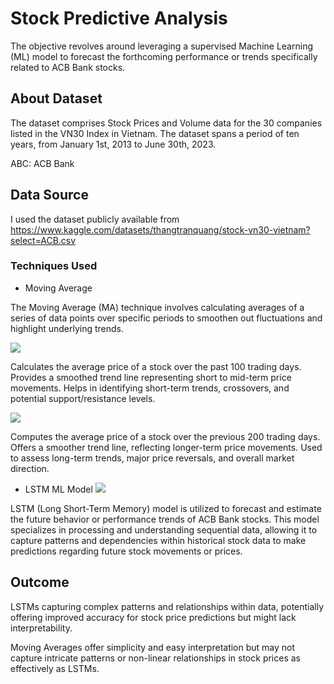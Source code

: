 # Stock Predictive Analysis

The objective revolves around leveraging a supervised Machine Learning (ML) model to forecast the forthcoming performance or trends specifically related to ACB Bank stocks.

## About Dataset

The dataset comprises Stock Prices and Volume data for the 30 companies listed in the VN30 Index in Vietnam.
The dataset spans a period of ten years, from January 1st, 2013 to June 30th, 2023.

ABC: ACB Bank

## Data Source

I used the dataset publicly available from https://www.kaggle.com/datasets/thangtranquang/stock-vn30-vietnam?select=ACB.csv

### Techniques Used
* Moving Average

The Moving Average (MA) technique involves calculating averages of a series of data points over specific periods to smoothen out fluctuations and highlight underlying trends.

![](100MA.png)

  Calculates the average price of a stock over the past 100 trading days.
  Provides a smoothed trend line representing short to mid-term price movements.
  Helps in identifying short-term trends, crossovers, and potential support/resistance levels.

![](100MA_&_200MA.png)

  Computes the average price of a stock over the previous 200 trading days.
  Offers a smoother trend line, reflecting longer-term price movements.
  Used to assess long-term trends, major price reversals, and overall market direction.

* LSTM ML Model
![](Prediction_vs_Original_Price.png)

 LSTM (Long Short-Term Memory) model is utilized to forecast and estimate the future behavior or performance trends of ACB Bank stocks. This model specializes in processing and understanding sequential data, allowing it to capture patterns and dependencies within historical stock data to make predictions regarding future stock movements or prices.

## Outcome

LSTMs capturing complex patterns and relationships within data, potentially offering improved accuracy for stock price predictions but might lack interpretability.

Moving Averages offer simplicity and easy interpretation but may not capture intricate patterns or non-linear relationships in stock prices as effectively as LSTMs. 
